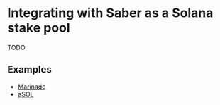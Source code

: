 # Integrating with Saber as a Solana stake pool

TODO

## Examples

- [Marinade](https://marinade.finance)
- [aSOL](https://asol.so)
